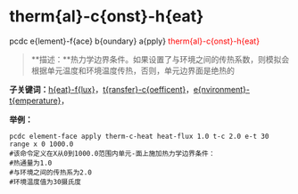 # therm{al}-c{onst}-h{eat}
pcdc e{lement}-f{ace} b{oundary} a{pply} <span style='color: red;'>therm{al}-c{onst}-h{eat}</span>
> **描述：**热力学边界条件。如果设置了与环境之间的传热系数，则模拟会根据单元温度和环境温度传热，否则，单元边界面是绝热的

**子关键词：**[h{eat}-f{lux}](e{lement}-f{ace}/b{oundary}/a{pply}/therm{al}-c{onst}-h{eat}/h{eat}-f{lux}/)，[t{ransfer}-c{oefficent}](e{lement}-f{ace}/b{oundary}/a{pply}/therm{al}-c{onst}-h{eat}/t{ransfer}-c{oefficent}/)，[e{nvironment}-t{emperature}](e{lement}-f{ace}/b{oundary}/a{pply}/therm{al}-c{onst}-h{eat}/e{nvironment}-t{emperature}/)，


**举例：**
```
pcdc element-face apply therm-c-heat heat-flux 1.0 t-c 2.0 e-t 30 range x 0 1000.0
#该命令定义在X从0到1000.0范围内单元-面上施加热力学边界条件：
#热通量为1.0
#与环境之间的传热系为2.0
#环境温度值为30摄氏度

```
